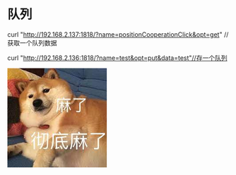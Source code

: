 # 队列

curl "http://192.168.2.137:1818/?name=positionCooperationClick&opt=get"  //获取一个队列数据

curl "http://192.168.2.136:1818/?name=test&opt=put&data=test"//存一个队列

![](../images/麻了.jpg)
